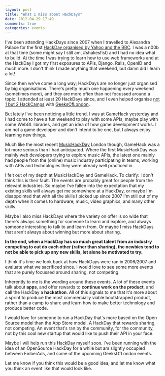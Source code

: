 ```yaml
---
layout: post
title: "What I miss about HackDays"
date: 2012-04-29 17:49
comments: true
categories: events
---
```


I've been attending HackDays since 2007 when I travelled to Alexandra Palace for the first [HackDay organised by Yahoo and the BBC](http://upcoming.yahoo.com/event/173371/LONDON/London/Yahoo-BBC-Hackday-2007/Alexandra-Palace/). I was a n00b at that time (some might say I still am, #shakesfist) and I had no idea what to build. At the time I was trying to learn how to use web frameworks and at the HackDay I got my first exposures to APIs, Django, Rails, OpenID and much more. I don't think I made anything that weekend, but damn did I learn a lot!

Since then we've come a long way; HackDays are no longer just organised by big organisations. There's pretty much one happening every weekend (sometimes more), and they are more often than not focussed around a topic. I attended at least 20 HackDays since, and I even helped organise [not 1 but 2 HackCamps](http://www.hackcamp.org.uk/) with [GeeksOfLondon](http://geeksoflondon.com).

But lately I've been noticing a little trend. I was at [GameHack](http://www.gamehack.co.uk/) yesterday and I had come to have a fun weekend to play with some APIs, maybe play with some WebGL libraries, and get an idea of how game development works. I am not a game developer and don't intend to be one, but I always enjoy learning new things.

Much like the most recent [MusicHackDay](http://musichackday.org/) London though, GameHack was a lot more serious than I had anticipated. Where the first MusicHackDay was mainly web developers trying to explore music APIs, the latest one mainly had people from the (online) music industry participating in teams, working with APIs and technologies they were already well practiced in.

I felt out of my depth at MusicHackDay and GameHack. To clarify: I don't think this is their fault. The events are probably great for people from the relevant industries. So maybe I've fallen into the expectation that my existing skills will always get me somewhere at a HackDay, or maybe I'm disappointed that with all the skills I picked up since 2007 I'm still out of my depth when it comes to hardware, music, video graphics, and many other skills.

Maybe I also miss HackDays where the variety on offer is so wide that there's always something for someone to learn and explore, and always someone interesting to talk to and learn from. Or maybe I miss HackDays that aren't always about winning but more about sharing.

**In the end, when a HackDay has so much great talent from an industry competing to out do each other (rather than sharing), the newbies tend to not be able to pick up any new skills, let alone be motivated to try.**

I think it's time we look back at how HackDays were ran in 2006/2007 and evaluate what we sacrificed since. I would love to see some more events that are purely focussed around sharing, not competing.

Inherently to me is the wording around these events. A lot of these events talk about **apps**, and offer rewards to **continue work on the product**, and call the HackDay a **hackathon**. All of this signals to me that it's more about a sprint to produce the most commercially viable bootstrapped product, rather than a camp to share and learn how to make better technology and produce better code.

I would love for someone to run a HackDay that's more based on the Open Source model than the App Store model. A HackDay that rewards sharing, not competing. An event that's ran by the community, for the community, not by this cool new startup that would like to push their API in your face.

Maybe I will help run this HackDay myself soon. I've been running with the idea of an OpenSource HackDay for a while but am slightly occupied between EmberAds, and some of the upcoming GeeksOfLondon events.

Let me know if you think this would be a good idea, and let me know what you think an event like that would look like.